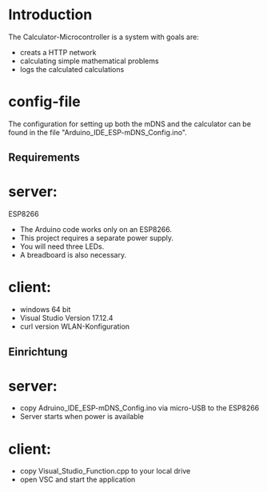 # Introduction
The Calculator-Microcontroller is a system with goals are:

  - creats a HTTP network
  - calculating simple mathematical problems
  - logs the calculated calculations

# config-file 
The configuration for setting up both the mDNS and the calculator can be found in the file "Arduino_IDE_ESP-mDNS_Config.ino".

## Requirements 
# server:
 ESP8266

  - The Arduino code works only on an ESP8266.
  - This project requires a separate power supply.
  - You will need three LEDs.
  - A breadboard is also necessary.

# client:

- windows 64 bit
- Visual Studio Version 17.12.4
- curl version
WLAN-Konfiguration

## Einrichtung
# server:

 - copy Adruino_IDE_ESP-mDNS_Config.ino via micro-USB to the ESP8266
 - Server starts when power is available

# client:

 - copy Visual_Studio_Function.cpp to your local drive
 - open VSC and start the application
